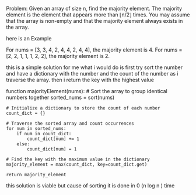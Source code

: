 Problem: Given an array of size n, find the majority element. The majority element is the element that appears more than ⌊n/2⌋ times. You may assume that the array is non-empty and that the majority element always exists in the array.

here is an Example 

For nums = [3, 3, 4, 2, 4, 4, 2, 4, 4], the majority element is 4.
For nums = [2, 2, 1, 1, 1, 2, 2], the majority element is 2.

this is a simple solution for me what i would do is first try sort the number and have a dictionary with the number and the count of the number as i traverse the array. then i return the key with the highest value 

function majorityElement(nums):
    # Sort the array to group identical numbers together
    sorted_nums = sort(nums)
    
    # Initialize a dictionary to store the count of each number
    count_dict = {}

    # Traverse the sorted array and count occurrences
    for num in sorted_nums:
        if num in count_dict:
            count_dict[num] += 1
        else:
            count_dict[num] = 1

    # Find the key with the maximum value in the dictionary
    majority_element = max(count_dict, key=count_dict.get)

    return majority_element

this solution is viable but cause of sorting it is done in 0 (n log n ) time 